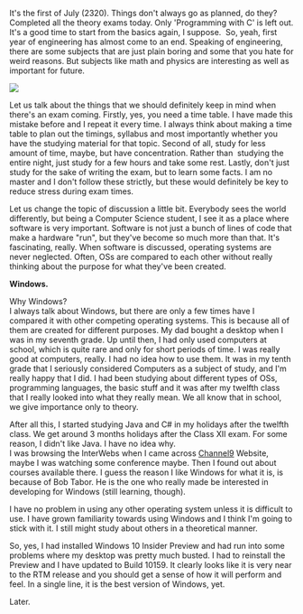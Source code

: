   
  
It's the first of July (2320). Things don't always go as planned, do they? Completed all the theory exams today. Only 'Programming with C' is left out. It's a good time to start from the basics again, I suppose.  So, yeah, first year of engineering has almost come to an end. Speaking of engineering, there are some subjects that are just plain boring and some that you hate for weird reasons. But subjects like math and physics are interesting as well as important for future.  
  

  

[![](https://mrsauravsahu.files.wordpress.com/2015/07/13736-meme.jpg?w=150)](https://mrsauravsahu.files.wordpress.com/2015/07/13736-meme.jpg)

  

  

Let us talk about the things that we should definitely keep in mind when there's an exam coming. Firstly, yes, you need a time table. I have made this mistake before and I repeat it every time. I always think about making a time table to plan out the timings, syllabus and most importantly whether you have the studying material for that topic. Second of all, study for less amount of time, maybe, but have concentration. Rather than  studying the entire night, just study for a few hours and take some rest. Lastly, don't just study for the sake of writing the exam, but to learn some facts. I am no master and I don't follow these strictly, but these would definitely be key to reduce stress during exam times.  
  
Let us change the topic of discussion a little bit. Everybody sees the world differently, but being a Computer Science student, I see it as a place where software is very important. Software is not just a bunch of lines of code that make a hardware "run", but they've become so much more than that. It's fascinating, really. When software is discussed, operating systems are never neglected. Often, OSs are compared to each other without really thinking about the purpose for what they've been created.  
  
**Windows.**  
  
Why Windows?  
I always talk about Windows, but there are only a few times have I compared it with other competing operating systems. This is because all of them are created for different purposes. My dad bought a desktop when I was in my seventh grade. Up until then, I had only used computers at school, which is quite rare and only for short periods of time. I was really good at computers, really. I had no idea how to use them. It was in my tenth grade that I seriously considered Computers as a subject of study, and I'm really happy that I did. I had been studying about different types of OSs, programming languages, the basic stuff and it was after my twelfth class that I really looked into what they really mean. We all know that in school, we give importance only to theory.  
  
After all this, I started studying Java and C# in my holidays after the twelfth class. We get around 3 months holidays after the Class XII exam. For some reason, I didn't like Java. I have no idea why.  
I was browsing the InterWebs when I came across [Channel9](https://channel9.msdn.com/) Website, maybe I was watching some conference maybe. Then I found out about courses available there. I guess the reason I like Windows for what it is, is because of Bob Tabor. He is the one who really made be interested in developing for Windows (still learning, though).  
  
I have no problem in using any other operating system unless it is difficult to use. I have grown familiarity towards using Windows and I think I'm going to stick with it. I still might study about others in a theoretical manner.  
  
So, yes, I had installed Windows 10 Insider Preview and had run into some problems where my desktop was pretty much busted. I had to reinstall the Preview and I have updated to Build 10159. It clearly looks like it is very near to the RTM release and you should get a sense of how it will perform and feel. In a single line, it is the best version of Windows, yet.  
  
Later.